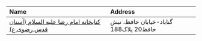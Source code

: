 | Name                                                                                                                                     | Address                                |
|:-----------------------------------------------------------------------------------------------------------------------------------------|:---------------------------------------|
| [کتابخانه امام رضا علیه السلام (آستان قدس رضوی ع)](https://lib.ir/fa/library/741/کتابخانه-امام-رضا-علیه-السلام-آستان-قدس-رضوی-ع/search/) | گناباد-خیابان حافظ، نبش حافظ20 پلاک188 |